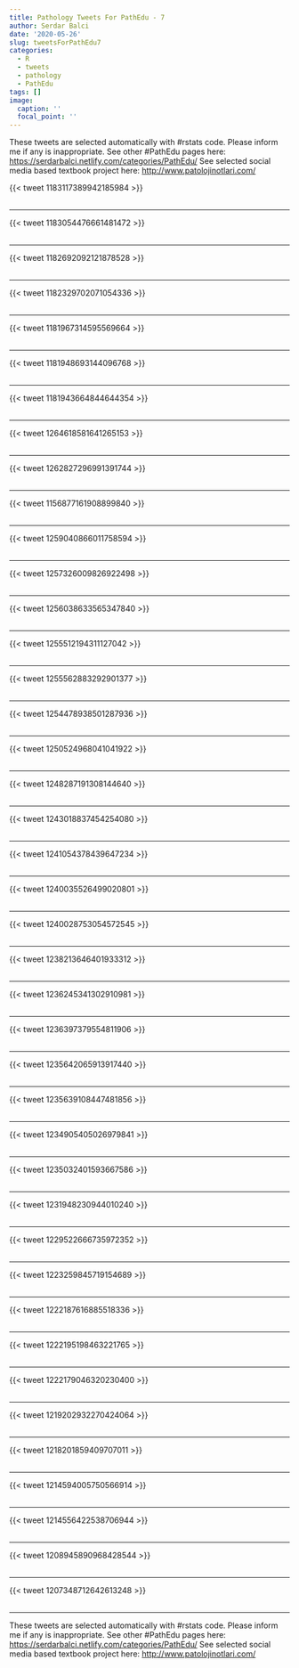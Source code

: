 ```yaml
---
title: Pathology Tweets For PathEdu - 7
author: Serdar Balci
date: '2020-05-26'
slug: tweetsForPathEdu7
categories:
  - R
  - tweets
  - pathology
  - PathEdu
tags: []
image:
  caption: ''
  focal_point: ''
---
```



These tweets are selected automatically with #rstats code. Please inform me if any is inappropriate.
See other #PathEdu pages here: https://serdarbalci.netlify.com/categories/PathEdu/ 
See selected social media based textbook project here: http://www.patolojinotlari.com/

{{< tweet 1183117389942185984 >}}
<br>
<br>
<hr>
{{< tweet 1183054476661481472 >}}
<br>
<br>
<hr>
{{< tweet 1182692092121878528 >}}
<br>
<br>
<hr>
{{< tweet 1182329702071054336 >}}
<br>
<br>
<hr>
{{< tweet 1181967314595569664 >}}
<br>
<br>
<hr>
{{< tweet 1181948693144096768 >}}
<br>
<br>
<hr>
{{< tweet 1181943664844644354 >}}
<br>
<br>
<hr>
{{< tweet 1264618581641265153 >}}
<br>
<br>
<hr>
{{< tweet 1262827296991391744 >}}
<br>
<br>
<hr>
{{< tweet 1156877161908899840 >}}
<br>
<br>
<hr>
{{< tweet 1259040866011758594 >}}
<br>
<br>
<hr>
{{< tweet 1257326009826922498 >}}
<br>
<br>
<hr>
{{< tweet 1256038633565347840 >}}
<br>
<br>
<hr>
{{< tweet 1255512194311127042 >}}
<br>
<br>
<hr>
{{< tweet 1255562883292901377 >}}
<br>
<br>
<hr>
{{< tweet 1254478938501287936 >}}
<br>
<br>
<hr>
{{< tweet 1250524968041041922 >}}
<br>
<br>
<hr>
{{< tweet 1248287191308144640 >}}
<br>
<br>
<hr>
{{< tweet 1243018837454254080 >}}
<br>
<br>
<hr>
{{< tweet 1241054378439647234 >}}
<br>
<br>
<hr>
{{< tweet 1240035526499020801 >}}
<br>
<br>
<hr>
{{< tweet 1240028753054572545 >}}
<br>
<br>
<hr>
{{< tweet 1238213646401933312 >}}
<br>
<br>
<hr>
{{< tweet 1236245341302910981 >}}
<br>
<br>
<hr>
{{< tweet 1236397379554811906 >}}
<br>
<br>
<hr>
{{< tweet 1235642065913917440 >}}
<br>
<br>
<hr>
{{< tweet 1235639108447481856 >}}
<br>
<br>
<hr>
{{< tweet 1234905405026979841 >}}
<br>
<br>
<hr>
{{< tweet 1235032401593667586 >}}
<br>
<br>
<hr>
{{< tweet 1231948230944010240 >}}
<br>
<br>
<hr>
{{< tweet 1229522666735972352 >}}
<br>
<br>
<hr>
{{< tweet 1223259845719154689 >}}
<br>
<br>
<hr>
{{< tweet 1222187616885518336 >}}
<br>
<br>
<hr>
{{< tweet 1222195198463221765 >}}
<br>
<br>
<hr>
{{< tweet 1222179046320230400 >}}
<br>
<br>
<hr>
{{< tweet 1219202932270424064 >}}
<br>
<br>
<hr>
{{< tweet 1218201859409707011 >}}
<br>
<br>
<hr>
{{< tweet 1214594005750566914 >}}
<br>
<br>
<hr>
{{< tweet 1214556422538706944 >}}
<br>
<br>
<hr>
{{< tweet 1208945890968428544 >}}
<br>
<br>
<hr>
{{< tweet 1207348712642613248 >}}
<br>
<br>
<hr>


These tweets are selected automatically with #rstats code. Please inform me if any is inappropriate.
See other #PathEdu pages here: https://serdarbalci.netlify.com/categories/PathEdu/ 
See selected social media based textbook project here: http://www.patolojinotlari.com/
